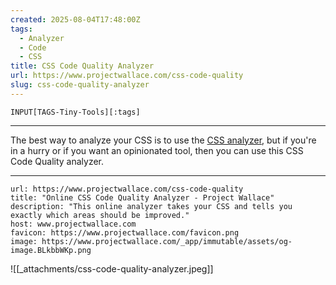 ```yaml
---
created: 2025-08-04T17:48:00Z
tags:
  - Analyzer
  - Code
  - CSS
title: CSS Code Quality Analyzer
url: https://www.projectwallace.com/css-code-quality
slug: css-code-quality-analyzer
---
```

```meta-bind
INPUT[TAGS-Tiny-Tools][:tags]
```

___
The best way to analyze your CSS is to use the [CSS analyzer](https://www.projectwallace.com/analyze-css), but if you're in a hurry or if you want an opinionated tool, then you can use this CSS Code Quality analyzer.
___

```cardlink
url: https://www.projectwallace.com/css-code-quality
title: "Online CSS Code Quality Analyzer - Project Wallace"
description: "This online analyzer takes your CSS and tells you exactly which areas should be improved."
host: www.projectwallace.com
favicon: https://www.projectwallace.com/favicon.png
image: https://www.projectwallace.com/_app/immutable/assets/og-image.BLkbbWKp.png
```

![[_attachments/css-code-quality-analyzer.jpeg]]
